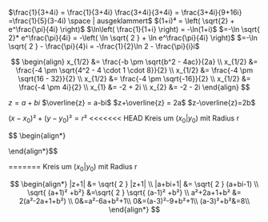 $\frac{1}{3+4i} = \frac{1}{3+4i} \frac{3+4i}{3+4i} = \frac{3+4i}{9+16i} =\frac{1}{5}(3-4i) \space | ausgeklammert$ 
$(1+i)⁴ = \left( \sqrt{2} + e^\frac{\pi}{4i} \right)$
$\ln\left( \frac{1}{1+i} \right) = -\ln(1+i)$
	    $=-\ln \sqrt{ 2}* e^\frac{\pi}{4i} = -\left( \ln \sqrt{ 2 } + \ln e^\frac{\pi}{4i} \right)$
		$=-\ln \sqrt{ 2 } - \frac{\pi}{4}i = -\frac{1}{2}\ln 2 - \frac{\pi}{i}i$


$$
\begin{align}
x_{1/2} &= \frac{-b \pm \sqrt{b^2 - 4ac}}{2a} \\
x_{1/2} &= \frac{-4 \pm \sqrt{4^2 - 4 \cdot 1 \cdot 8}}{2} \\
x_{1/2} &= \frac{-4 \pm \sqrt{16 - 32}}{2} \\
x_{1/2} &= \frac{-4 \pm \sqrt{-16}}{2} \\
x_{1/2} &= \frac{-4 \pm 4i}{2} \\
x_{1} &= -2 + 2i \\
x_{2} &= -2 - 2i
\end{align}
$$



$z = a+bi$
$\overline{z} = a-bi$
$z+\overline{z} = 2a$
$z-\overline{z}=2b$



$(x-x_{0})² + (y-y_{0})² = r²$
<<<<<<< HEAD
Kreis um $(x_{0}|y_{0})$ mit Radius r

$$
\begin{align*}

\end{align*}$$

=======
Kreis um $(x_{0}|y_{0})$ mit Radius r


$$
\begin{align*}
|z+1| &= \sqrt{ 2 } |z+1| \\
|a+bi+1| &= \sqrt{ 2 } (a+bi-1) \\
\sqrt{ (a+1)² +b²} &=\sqrt{ 2 } \sqrt{ (a-1)² +b²} \\
a²+2a+1+b² &= 2(a²-2a+1+b²) \\
0&=a²-6a+b²+1\\
0&=(a-3)²-9+b²+1\\
(a-3)²+b²&=8\\
\end{align*}
$$

